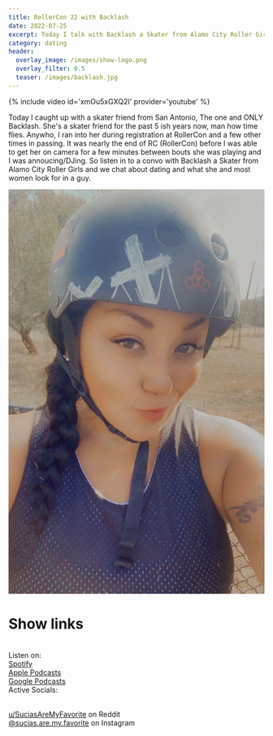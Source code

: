 ```yaml
---
title: RollerCon 22 with Backlash
date: 2022-07-25
excerpt: Today I talk with Backlash a Skater from Alamo City Roller Girls
category: dating
header:
  overlay_image: /images/show-logo.png
  overlay_filter: 0.5
  teaser: /images/backlash.jpg
---
```


{% include video id='xmOu5xGXQ2I' provider='youtube' %}

Today I caught up with a skater friend from San Antonio, The one and ONLY Backlash. She's a skater friend for the past 5 ish years now, man how time flies. Anywho, I ran into her during registration at RollerCon and a few other times in passing. It was nearly the end of RC (RollerCon) before I was able to get her on camera for a few minutes between bouts she was playing and I was annoucing/DJing. So listen in to a convo with Backlash a Skater from Alamo City Roller Girls and we chat about dating and what she and most women look for in a guy.

![cover](/images/backlash.jpg)

# Show links

<br> Listen on:
<br> [Spotify](https://open.spotify.com/show/3XjoipCU3QzeIaQAAQpBdW)  <a href='https://open.spotify.com/show/3XjoipCU3QzeIaQAAQpBdW'><i class='fab fa-spotify'></i></a>
<br> [Apple Podcasts](https://podcasts.apple.com/us/podcast/sucias-are-my-favorite/id1548173787) <a href='https://podcasts.apple.com/us/podcast/sucias-are-my-favorite/id1548173787'> <i class='fas fa-podcast'></i></a>
<br> [Google Podcasts](https://podcasts.google.com/feed/aHR0cHM6Ly9hbmNob3IuZm0vcy80MjI0YzYzYy9wb2RjYXN0L3Jzcw)  <a href='https://podcasts.google.com/feed/aHR0cHM6Ly9hbmNob3IuZm0vcy80MjI0YzYzYy9wb2RjYXN0L3Jzcw'><i class='fab fa-google-play'></i></a>
<br> Active Socials:

<br> [u/SuciasAreMyFavorite](https://reddit.com/u/suciasaremyfavorite/submitted) on Reddit <a href='https://reddit.com/u/suciasaremyfavorite/submitted'><i class='fab fa-reddit'></i></a>
<br> [@sucias.are.my.favorite](https://instagram.com/sucias.are.my.favorite) on Instagram  <a href='https://www.instagram.com/sucias.are.my.favorite'><i class='fab fa-instagram'></i></a>
